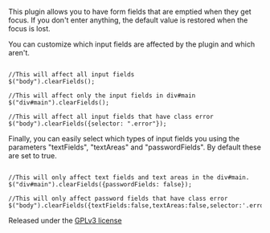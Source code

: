 This plugin allows you to have form fields that are emptied when they get focus. If you don't enter anything, the default value is restored when the focus is lost.

You can customize which input fields are affected by the plugin and which aren't.

```

//This will affect all input fields
$("body").clearFields();

//This will affect only the input fields in div#main
$("div#main").clearFields();

//This will affect all input fields that have class error
$("body").clearFields({selector: ".error"});
```

Finally, you can easily select which types of input fields you using the parameters "textFields", "textAreas" and "passwordFields". By default these are set to true.

```

//This will only affect text fields and text areas in the div#main.
$("div#main").clearFields({passwordFields: false});

//This will only affect password fields that have class error
$("body").clearFields({textFields:false,textAreas:false,selector:'.error'});
```

Released under the <a href='http://www.opensource.org/licenses/gpl-3.0.html'>GPLv3 license</a>